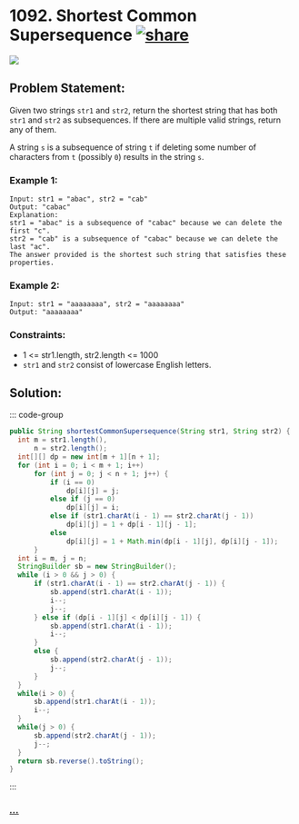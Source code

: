 # 1092. Shortest Common Supersequence [![share]](https://leetcode.com/problems/shortest-common-supersequence/)

![][hard]

## Problem Statement:

Given two strings `str1` and `str2`, return the shortest string that has both `str1` and `str2` as subsequences. If there are multiple valid strings, return any of them.

A string `s` is a subsequence of string `t` if deleting some number of characters from `t` (possibly `0`) results in the string `s`.

### Example 1:

```
Input: str1 = "abac", str2 = "cab"
Output: "cabac"
Explanation:
str1 = "abac" is a subsequence of "cabac" because we can delete the first "c".
str2 = "cab" is a subsequence of "cabac" because we can delete the last "ac".
The answer provided is the shortest such string that satisfies these properties.
```

### Example 2:

```
Input: str1 = "aaaaaaaa", str2 = "aaaaaaaa"
Output: "aaaaaaaa"
```

### Constraints:

- 1 <= str1.length, str2.length <= 1000
- `str1` and `str2` consist of lowercase English letters.

## Solution:

::: code-group

```java
public String shortestCommonSupersequence(String str1, String str2) {
  int m = str1.length(),
      n = str2.length();
  int[][] dp = new int[m + 1][n + 1];
  for (int i = 0; i < m + 1; i++)
      for (int j = 0; j < n + 1; j++) {
          if (i == 0)
              dp[i][j] = j;
          else if (j == 0)
              dp[i][j] = i;
          else if (str1.charAt(i - 1) == str2.charAt(j - 1))
              dp[i][j] = 1 + dp[i - 1][j - 1];
          else
              dp[i][j] = 1 + Math.min(dp[i - 1][j], dp[i][j - 1]);
      }
  int i = m, j = n;
  StringBuilder sb = new StringBuilder();
  while (i > 0 && j > 0) {
      if (str1.charAt(i - 1) == str2.charAt(j - 1)) {
          sb.append(str1.charAt(i - 1));
          i--;
          j--;
      } else if (dp[i - 1][j] < dp[i][j - 1]) {
          sb.append(str1.charAt(i - 1));
          i--;
      }
      else {
          sb.append(str2.charAt(j - 1));
          j--;
      }
  }
  while(i > 0) {
      sb.append(str1.charAt(i - 1));
      i--;
  }
  while(j > 0) {
      sb.append(str2.charAt(j - 1));
      j--;
  }
  return sb.reverse().toString();
}
```

:::

### [_..._](#)

```

```

<!----------------------------------{ link }--------------------------------->

[share]: https://img.icons8.com/external-anggara-blue-anggara-putra/20/000000/external-share-user-interface-basic-anggara-blue-anggara-putra-2.png
[easy]: https://img.shields.io/badge/Difficulty-Easy-bright.svg
[medium]: https://img.shields.io/badge/Difficulty-Medium-yellow.svg
[hard]: https://img.shields.io/badge/Difficulty-Hard-red.svg
